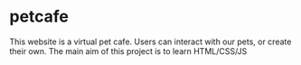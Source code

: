 # petcafe

This website is a virtual pet cafe. Users can interact with our pets, or create their own.
The main aim of this project is to learn HTML/CSS/JS 
